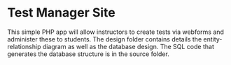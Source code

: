 # Test Manager Site
This simple PHP app will allow instructors to create tests via webforms and administer these to students. The design folder contains details the entity-relationship diagram as well as the database design. The SQL code that generates the database structure is in the source folder.
